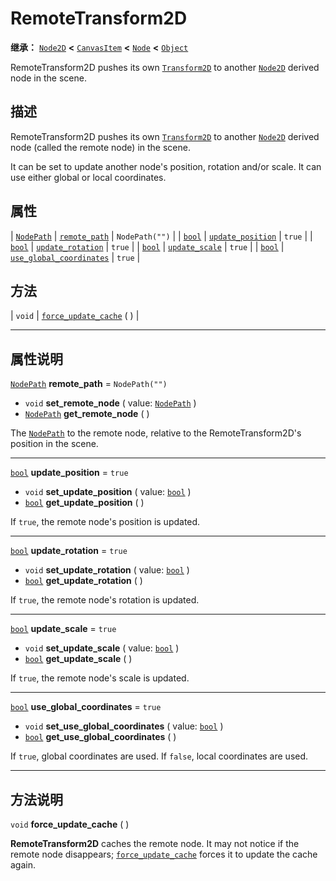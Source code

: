 <!-- ⚠ 请勿编辑本文件 ⚠ -->
<!-- 本文档使用脚本从 WeDot 引擎源码仓库生成。 -->
<!-- 生成脚本：https://github.com/WeDot-Engine/WeDot/tree/4.3/doc/tools/make_md.py； -->
<!-- 原文件：https://github.com/WeDot-Engine/WeDot/tree/4.3/doc/classes/RemoteTransform2D.xml。 -->

<div id="_class_remotetransform2d"></div>

# RemoteTransform2D

**继承：** [`Node2D`](class_node2d.md) **<** [`CanvasItem`](class_canvasitem.md) **<** [`Node`](class_node.md) **<** [`Object`](class_object.md)

RemoteTransform2D pushes its own [`Transform2D`](class_transform2d.md) to another [`Node2D`](class_node2d.md) derived node in the scene.

## 描述

RemoteTransform2D pushes its own [`Transform2D`](class_transform2d.md) to another [`Node2D`](class_node2d.md) derived node (called the remote node) in the scene.

It can be set to update another node's position, rotation and/or scale. It can use either global or local coordinates.

## 属性

| [`NodePath`](class_nodepath.md) | [`remote_path`](#class_remotetransform2d_property_remote_path)                       | ``NodePath("")`` |
| [`bool`](class_bool.md)         | [`update_position`](#class_remotetransform2d_property_update_position)               | ``true``         |
| [`bool`](class_bool.md)         | [`update_rotation`](#class_remotetransform2d_property_update_rotation)               | ``true``         |
| [`bool`](class_bool.md)         | [`update_scale`](#class_remotetransform2d_property_update_scale)                     | ``true``         |
| [`bool`](class_bool.md)         | [`use_global_coordinates`](#class_remotetransform2d_property_use_global_coordinates) | ``true``         |

## 方法

| `void` | [`force_update_cache`](#class_remotetransform2d_method_force_update_cache) ( ) |

<!-- rst-class:: classref-section-separator -->

---

## 属性说明

<div id="_class_remotetransform2d_property_remote_path"></div>

[`NodePath`](class_nodepath.md) **remote_path** = ``NodePath("")`` <div id="class_remotetransform2d_property_remote_path"></div>

- `void` **set_remote_node** ( value: [`NodePath`](class_nodepath.md) )
- [`NodePath`](class_nodepath.md) **get_remote_node** ( )

The [`NodePath`](class_nodepath.md) to the remote node, relative to the RemoteTransform2D's position in the scene.

<!-- rst-class:: classref-item-separator -->

---

<div id="_class_remotetransform2d_property_update_position"></div>

[`bool`](class_bool.md) **update_position** = ``true`` <div id="class_remotetransform2d_property_update_position"></div>

- `void` **set_update_position** ( value: [`bool`](class_bool.md) )
- [`bool`](class_bool.md) **get_update_position** ( )

If `true`, the remote node's position is updated.

<!-- rst-class:: classref-item-separator -->

---

<div id="_class_remotetransform2d_property_update_rotation"></div>

[`bool`](class_bool.md) **update_rotation** = ``true`` <div id="class_remotetransform2d_property_update_rotation"></div>

- `void` **set_update_rotation** ( value: [`bool`](class_bool.md) )
- [`bool`](class_bool.md) **get_update_rotation** ( )

If `true`, the remote node's rotation is updated.

<!-- rst-class:: classref-item-separator -->

---

<div id="_class_remotetransform2d_property_update_scale"></div>

[`bool`](class_bool.md) **update_scale** = ``true`` <div id="class_remotetransform2d_property_update_scale"></div>

- `void` **set_update_scale** ( value: [`bool`](class_bool.md) )
- [`bool`](class_bool.md) **get_update_scale** ( )

If `true`, the remote node's scale is updated.

<!-- rst-class:: classref-item-separator -->

---

<div id="_class_remotetransform2d_property_use_global_coordinates"></div>

[`bool`](class_bool.md) **use_global_coordinates** = ``true`` <div id="class_remotetransform2d_property_use_global_coordinates"></div>

- `void` **set_use_global_coordinates** ( value: [`bool`](class_bool.md) )
- [`bool`](class_bool.md) **get_use_global_coordinates** ( )

If `true`, global coordinates are used. If `false`, local coordinates are used.

<!-- rst-class:: classref-section-separator -->

---

## 方法说明

<div id="_class_remotetransform2d_method_force_update_cache"></div>

`void` **force_update_cache** ( )<div id="class_remotetransform2d_method_force_update_cache"></div>

**RemoteTransform2D** caches the remote node. It may not notice if the remote node disappears; [`force_update_cache`](#class_remotetransform2d_method_force_update_cache) forces it to update the cache again.

[^virtual]: 本方法通常需要用户覆盖才能生效。
[^const]: 本方法无副作用，不会修改该实例的任何成员变量。
[^vararg]: 本方法除了能接受在此处描述的参数外，还能够继续接受任意数量的参数。
[^constructor]: 本方法用于构造某个类型。
[^static]: 调用本方法无需实例，可直接使用类名进行调用。
[^operator]: 本方法描述的是使用本类型作为左操作数的有效运算符。
[^bitfield]: 这个值是由下列位标志构成位掩码的整数。
[^void]: 无返回值。
